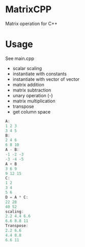 # MatrixCPP
Matrix operation for C++

# Usage
See main.cpp
- scalar scaling
- instantiate with constants
- instantiate with vector of vector
- matrix addition
- matrix subtraction
- unary operation (-)
- matrix multiplication
- transpose
- get column space
```c++
A:
1 2 3 
3 4 5 
B:
2 4 6 
6 8 10 
A - B:
-1 -2 -3 
-3 -4 -5 
A + B
3 6 9 
9 12 15 
C:
1 2 
3 4 
5 6 
D = A * C:
22 28 
40 52 
scaling:
2.2 4.4 6.6 
6.6 8.8 11 
Transpose:
2.2 6.6 
4.4 8.8 
6.6 11
```
